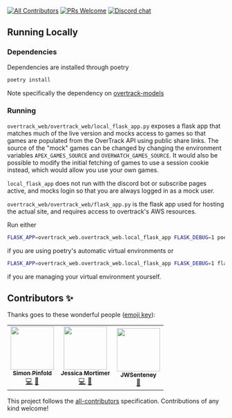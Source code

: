 [![All Contributors](https://img.shields.io/badge/all_contributors-2-orange.svg?style=flat-square)](#contributors-)
[![PRs Welcome](https://img.shields.io/badge/PRs-welcome-brightgreen.svg?style=flat-square)](http://makeapullrequest.com)
[![Discord chat](https://img.shields.io/badge/chat-on_discord-008080.svg?style=flat-square&logo=discord)](https://discord.gg/JywstAB)

## Running Locally

### Dependencies
Dependencies are installed through poetry
```bash
poetry install
```
Note specifically the dependency on [overtrack-models](https://gitlab.com/OverTrack/overtrack-models)

### Running
`overtrack_web/overtrack_web/local_flask_app.py` exposes a flask app that matches much of the live version and mocks access to games 
so that games are populated from the OverTrack API using public share links.
The source of the "mock" games can be changed by changing the environment variables `APEX_GAMES_SOURCE` and `OVERWATCH_GAMES_SOURCE`.
It would also be possible to modify the initial fetching of games to use a session cookie instead, which would allow you use your own games.

`local_flask_app` does not run with the discord bot or subscribe pages active, and mocks login so that you are always logged in as a mock user.

`overtrack_web/overtrack_web/flask_app.py` is the flask app used for hosting the actual site, and requires access to overtrack's AWS resources.

Run either
```bash
FLASK_APP=overtrack_web.overtrack_web.local_flask_app FLASK_DEBUG=1 poetry run flask run 
```
if you are using poetry's automatic virtual environments or 
```bash
FLASK_APP=overtrack_web.overtrack_web.local_flask_app FLASK_DEBUG=1 flask run 
```
if you are managing your virtual environment yourself.

## Contributors ✨

Thanks goes to these wonderful people ([emoji key](https://allcontributors.org/docs/en/emoji-key)):

<!-- ALL-CONTRIBUTORS-LIST:START - Do not remove or modify this section -->
<!-- prettier-ignore-start -->
<!-- markdownlint-disable -->
<table>
  <tr>
    <td align="center"><a href="https://overtrack.gg"><img src="https://avatars0.githubusercontent.com/u/2515062?v=4" width="100px;" alt=""/><br /><sub><b>Simon Pinfold</b></sub></a><br /><a href="https://github.com/overtrack-gg/overtrack-web-2/commits?author=synap5e" title="Code">💻</a> <a href="#design-synap5e" title="Design">🎨</a></td>
    <td align="center"><a href="https://github.com/jess-sio"><img src="https://avatars3.githubusercontent.com/u/3945148?v=4" width="100px;" alt=""/><br /><sub><b>Jessica Mortimer</b></sub></a><br /><a href="https://github.com/overtrack-gg/overtrack-web-2/commits?author=jess-sio" title="Code">💻</a> <a href="#design-jess-sio" title="Design">🎨</a></td>
    <td align="center"><a href="https://github.com/JWSenteney"><img src="https://avatars0.githubusercontent.com/u/1554771?v=4" width="100px;" alt=""/><br /><sub><b>JWSenteney</b></sub></a><br /><a href="#ideas-JWSenteney" title="Ideas, Planning, & Feedback">🤔</a></td>
  </tr>
</table>

<!-- markdownlint-enable -->
<!-- prettier-ignore-end -->
<!-- ALL-CONTRIBUTORS-LIST:END -->

This project follows the [all-contributors](https://github.com/all-contributors/all-contributors) specification. Contributions of any kind welcome!
